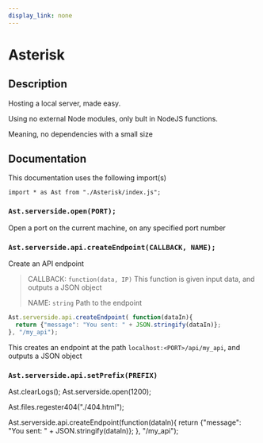 ```yaml
---
display_link: none
---
```


# Asterisk

## Description

Hosting a local server, made easy.

Using no external Node modules, only bult in NodeJS functions.

Meaning, no dependencies with a small size

## Documentation

This documentation uses the following import(s)

` import * as Ast from "./Asterisk/index.js"; `

### `Ast.serverside.open(PORT);`

Open a port on the current machine, on any specified port number

### `Ast.serverside.api.createEndpoint(CALLBACK, NAME);`

Create an API endpoint

> CALLBACK: `function(data, IP)` This function is given input data, and outputs a JSON object
>  
> NAME: `string` Path to the endpoint

```js
Ast.serverside.api.createEndpoint( function(dataIn){
  return {"message": "You sent: " + JSON.stringify(dataIn)};
}, "/my_api");
```

This creates an endpoint at the path `localhost:<PORT>/api/my_api`, and outputs a JSON object

### `Ast.serverside.api.setPrefix(PREFIX)`

Ast.clearLogs();
Ast.serverside.open(1200);

Ast.files.regester404("./404.html");

Ast.serverside.api.createEndpoint(function(dataIn){
  return {"message": "You sent: " + JSON.stringify(dataIn)};
}, "/my_api");
